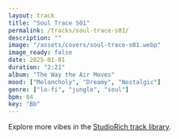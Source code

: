 ```yaml
---
layout: track
title: "Soul Trace S01"
permalink: /tracks/soul-trace-s01/
description: ""
image: "/assets/covers/soul-trace-s01.webp"
image_ready: false
date: 2025-01-01
duration: "2:21"
album: "The Way the Air Moves"
mood: ["Melancholy", "Dreamy", "Nostalgic"]
genre: ["lo-fi", "jungle", "soul"]
bpm: 84
key: "Bb"
---
```


Explore more vibes in the [StudioRich track library](/tracks/).
